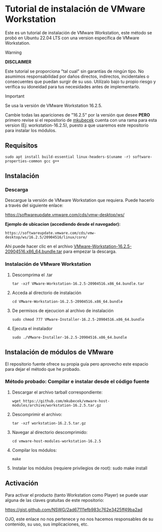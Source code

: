 # Tutorial de instalación de VMware Workstation

Este es un tutorial de instalación de VMware Workstation, este método se probó en Ubuntu 22.04 LTS con una version específica de VMware Workstation.

> [!WARNING]
>
> **DISCLAIMER**
>
> Este tutorial se proporciona "tal cual" sin garantías de ningún tipo. No asumimos responsabilidad por daños directos, indirectos, incidentales o consecuentes que puedan surgir de su uso. Utilízalo bajo tu propio riesgo y verifica su idoneidad para tus necesidades antes de implementarlo.

> [!IMPORTANT]  
> Se usa la versión de VMware Workstation 16.2.5.
>
> Cambie todas las apariciones de "16.2.5" por la versión que desee **PERO** primero revise si el repositorio de [mkubecek](https://github.com/mkubecek/vmware-host-modules/) cuenta con una rama para esta version (Ej: workstation-16.2.5), puesto a que usaremos este repositorio para instalar los módulos.

## Requisitos

    sudo apt install build-essential linux-headers-$(uname -r) software-properties-common gcc g++

## Instalación

### Descarga

Descargue la versión de VMware Workstation que requiera. Puede hacerlo a través del siguiente enlace:

https://softwareupdate.vmware.com/cds/vmw-desktop/ws/

**Ejemplo de ubicacion (accediendo desde el navegador):**

    https://softwareupdate.vmware.com/cds/vmw-desktop/ws/16.2.5/20904516/linux/core/

Ahi puede hacer clic en el archivo [VMware-Workstation-16.2.5-20904516.x86_64.bundle.tar](https://softwareupdate.vmware.com/cds/vmw-desktop/ws/16.2.5/20904516/linux/core/VMware-Workstation-16.2.5-20904516.x86_64.bundle.tar) para empezar la descarga.

### Instalación de VMware Workstation

1.  Descomprima el .tar

        tar -xzf VMware-Workstation-16.2.5-20904516.x86_64.bundle.tar

2.  Acceda al directorio de instalación

        cd VMware-Workstation-16.2.5-20904516.x86_64.bundle

3.  De permisos de ejecucion al archivo de instalación

        sudo chmod 777 VMware-Installer-16.2.5-20904516.x86_64.bundle

4.  Ejecuta el instalador

        sudo ./VMware-Installer-16.2.5-20904516.x86_64.bundle

## Instalación de módulos de VMware

El repositorio fuente ofrece su propia guía pero aprovecho este espacio para dejar el método que he probado.

### Método probado: Compilar e instalar desde el código fuente

1.  Descargar el archivo tarball correspondiente:

        wget https://github.com/mkubecek/vmware-host-modules/archive/workstation-16.2.5.tar.gz

2.  Descomprimir el archivo:

        tar -xzf workstation-16.2.5.tar.gz

3.  Navegar al directorio descomprimido:

        cd vmware-host-modules-workstation-16.2.5

4.  Compilar los módulos:

        make

5.  Instalar los módulos (requiere privilegios de root):
    sudo make install

## Activación

Para activar el producto (tanto Workstation como Player) se puede usar alguna de las claves gratuitas de este repositorio:

https://gist.github.com/NSWG/2ad67111efb983c762e3425ff49ba2ad

OJO, este enlace no nos pertenece y no nos hacemos responsables de su contenido, su uso, sus implicaciones, etc.

